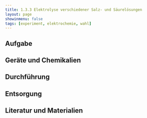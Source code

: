 ```yaml
---
title: 1.3.3 Elektrolyse verschiedener Salz- und Säurelösungen
layout: page
showinmenu: false
tags: [experiment, elektrochemie, wahl]
---
```


## Aufgabe

## Geräte und Chemikalien

## Durchführung

## Entsorgung

## Literatur und Materialien
